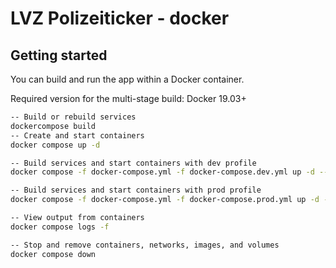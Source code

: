 # LVZ Polizeiticker - docker

## Getting started

You can build and run the app within a Docker container.

Required version for the multi-stage build: Docker 19.03+

```bash
-- Build or rebuild services
dockercompose build
-- Create and start containers
docker compose up -d
```

```bash
-- Build services and start containers with dev profile
docker compose -f docker-compose.yml -f docker-compose.dev.yml up -d --build
```

```bash
-- Build services and start containers with prod profile
docker compose -f docker-compose.yml -f docker-compose.prod.yml up -d --build
```

```bash
-- View output from containers
docker compose logs -f
```

```bash
-- Stop and remove containers, networks, images, and volumes
docker compose down
```

